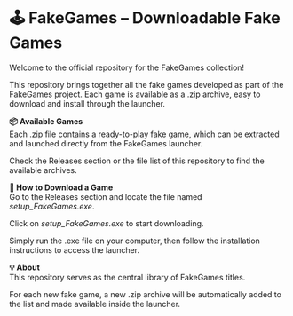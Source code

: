 # 🕹️ FakeGames – Downloadable Fake Games
Welcome to the official repository for the FakeGames collection!

This repository brings together all the fake games developed as part of the FakeGames project.
Each game is available as a .zip archive, easy to download and install through the launcher.

**📦 Available Games** <br>
Each .zip file contains a ready-to-play fake game, which can be extracted and launched directly from the FakeGames launcher.

Check the Releases section or the file list of this repository to find the available archives.

**🚀 How to Download a Game** <br>
Go to the Releases section and locate the file named *setup_FakeGames.exe*.

Click on *setup_FakeGames.exe* to start downloading.

Simply run the .exe file on your computer, then follow the installation instructions to access the launcher.

**💡 About** <br>
This repository serves as the central library of FakeGames titles.

For each new fake game, a new .zip archive will be automatically added to the list and made available inside the launcher.
